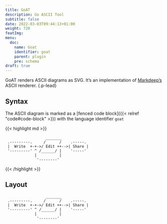 ```yaml
---
title: GoAT
description: Go ASCII Tool
subtitle: false
date: 2022-03-03T09:44:13+01:00
weight: 720
featImg:
menu:
  doc:
    name: Goat
    identifier: goat
    parent: plugin
    pre: schema
draft: true
---
```


GoAT renders ASCII diagrams as SVG. It’s an implementation of [Markdeep’s](http://casual-effects.com/markdeep/) ASCII renderer.
{.p-lead} <!--more-->

## Syntax

The ASCII diagram is marked as a [fenced code block]({{< relref "code#code-block" >}}) with the language identifier `goat`

{{< highlight md >}}
```goat
                  _______
 .---------.     /      /    .-----.
 |  Write  +-+->/ Edit ++-->| Share |
 '---------' ^ /______/ |    '-----'
             |          |
              '--------'
```
{{< /highlight >}}

## Layout

```goat
                  _______
 .---------.     /      /    .-----.
 |  Write  +-+->/ Edit ++-->| Share |
 '---------' ^ /______/ |    '-----'
             |          |
              '--------'
```
